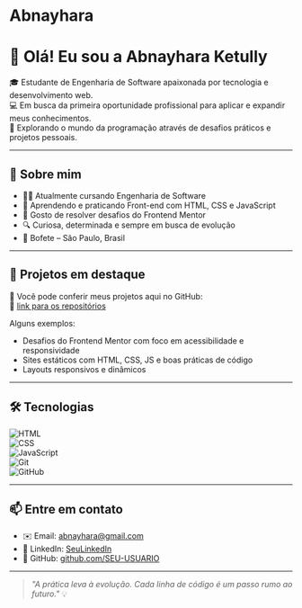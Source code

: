 # Abnayhara
# 👋 Olá! Eu sou a Abnayhara Ketully

🎓 Estudante de Engenharia de Software apaixonada por tecnologia e desenvolvimento web.  
💻 Em busca da primeira oportunidade profissional para aplicar e expandir meus conhecimentos.  
🚀 Explorando o mundo da programação através de desafios práticos e projetos pessoais.

---

## 🧠 Sobre mim

- 👩‍💻 Atualmente cursando Engenharia de Software
- 🌱 Aprendendo e praticando Front-end com HTML, CSS e JavaScript
- 🧩 Gosto de resolver desafios do Frontend Mentor
- 🔍 Curiosa, determinada e sempre em busca de evolução
- 📍 Bofete – São Paulo, Brasil

---

## 💼 Projetos em destaque

📌 Você pode conferir meus projetos aqui no GitHub:  
🔗 [link para os repositórios](https://github.com/abnayharasilva)

Alguns exemplos:
- Desafios do Frontend Mentor com foco em acessibilidade e responsividade
- Sites estáticos com HTML, CSS, JS e boas práticas de código
- Layouts responsivos e dinâmicos

---

## 🛠️ Tecnologias

![HTML](https://img.shields.io/badge/-HTML5-E34F26?style=flat&logo=html5&logoColor=white)  
![CSS](https://img.shields.io/badge/-CSS3-1572B6?style=flat&logo=css3&logoColor=white)  
![JavaScript](https://img.shields.io/badge/-JavaScript-F7DF1E?style=flat&logo=javascript&logoColor=black)  
![Git](https://img.shields.io/badge/-Git-F05032?style=flat&logo=git&logoColor=white)  
![GitHub](https://img.shields.io/badge/-GitHub-181717?style=flat&logo=github&logoColor=white)

---

## 📫 Entre em contato

- ✉️ Email: abnayhara@gmail.com
- 🧠 LinkedIn: [SeuLinkedIn](https://www.linkedin.com/in/abnayhara-alves-a31483172/)  
- 📌 GitHub: [github.com/SEU-USUARIO](https://github.com/abnayharasilva)

---

> _"A prática leva à evolução. Cada linha de código é um passo rumo ao futuro."_ 💡

